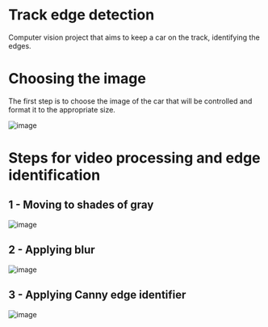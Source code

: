 # Track edge detection
Computer vision project that aims to keep a car on the track, identifying the edges.

# Choosing the image
The first step is to choose the image of the car that will be controlled and format it to the appropriate size.

![image](https://github.com/lucaspaludo/track-edge-detection/assets/85973512/de4a5dd7-5591-4d50-9592-6293ff29e59f)


# Steps for video processing and edge identification

## 1 - Moving to shades of gray

![image](https://github.com/lucaspaludo/track-edge-detection/assets/85973512/3f3be902-f138-45f7-856c-f968f1890807)

## 2 - Applying blur

![image](https://github.com/lucaspaludo/track-edge-detection/assets/85973512/90454ca3-e137-4c4c-9746-b2bd07a76ffe)

## 3 - Applying Canny edge identifier

![image](https://github.com/lucaspaludo/track-edge-detection/assets/85973512/d92ca2dd-c612-4af9-85ae-bce7581c95fb)







